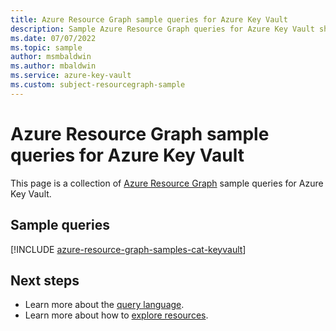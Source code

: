 ```yaml
---
title: Azure Resource Graph sample queries for Azure Key Vault
description: Sample Azure Resource Graph queries for Azure Key Vault showing use of resource types and tables to access Azure Key Vault related resources and properties.
ms.date: 07/07/2022
ms.topic: sample
author: msmbaldwin
ms.author: mbaldwin
ms.service: azure-key-vault
ms.custom: subject-resourcegraph-sample
---
```

# Azure Resource Graph sample queries for Azure Key Vault

This page is a collection of [Azure Resource Graph](/azure/governance/resource-graph/overview) sample queries for Azure Key Vault.

## Sample queries

[!INCLUDE [azure-resource-graph-samples-cat-keyvault](./includes/azure-key-vault.md)]

## Next steps

- Learn more about the [query language](/azure/governance/resource-graph/concepts/query-language).
- Learn more about how to [explore resources](/azure/governance/resource-graph/concepts/explore-resources).
